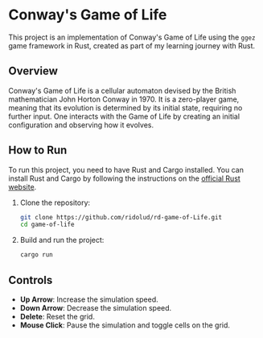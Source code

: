 # Conway's Game of Life

This project is an implementation of Conway's Game of Life using the `ggez` game framework in Rust, created as part of my learning journey with Rust.

## Overview

Conway's Game of Life is a cellular automaton devised by the British mathematician John Horton Conway in 1970. It is a zero-player game, meaning that its evolution is determined by its initial state, requiring no further input. One interacts with the Game of Life by creating an initial configuration and observing how it evolves.

## How to Run

To run this project, you need to have Rust and Cargo installed. You can install Rust and Cargo by following the instructions on the [official Rust website](https://www.rust-lang.org/).

1. Clone the repository:
    ```sh
    git clone https://github.com/ridolud/rd-game-of-Life.git
    cd game-of-life
    ```

2. Build and run the project:
    ```sh
    cargo run
    ```

## Controls

- **Up Arrow**: Increase the simulation speed.
- **Down Arrow**: Decrease the simulation speed.
- **Delete**: Reset the grid.
- **Mouse Click**: Pause the simulation and toggle cells on the grid.